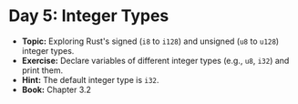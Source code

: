 # Day 5: Integer Types

- **Topic:** Exploring Rust's signed (`i8` to `i128`) and unsigned (`u8` to `u128`) integer types.
- **Exercise:** Declare variables of different integer types (e.g., `u8`, `i32`) and print them.
- **Hint:** The default integer type is `i32`.
- **Book:** Chapter 3.2